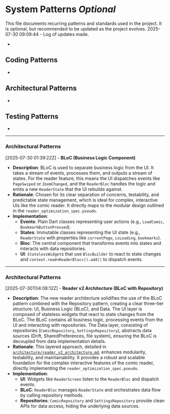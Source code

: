# System Patterns *Optional*

This file documents recurring patterns and standards used in the project.
It is optional, but recommended to be updated as the project evolves.
2025-07-30 09:09:44 - Log of updates made.

*

## Coding Patterns

*   

## Architectural Patterns

*   

## Testing Patterns

*
---
### Architectural Patterns
[2025-07-30 01:39:22Z] - **BLoC (Business Logic Component)**
*   **Description**: BLoC is used to separate business logic from the UI. It takes a stream of events, processes them, and outputs a stream of states. For the reader feature, this means the UI dispatches events like `PageSwiped` or `ZoomChanged`, and the `ReaderBloc` handles the logic and emits a new `ReaderState` that the UI rebuilds against.
*   **Rationale**: Chosen for its clear separation of concerns, testability, and predictable state management, which is ideal for complex, interactive UIs like the comic reader. It directly maps to the modular design outlined in the `reader_optimization_spec.pseudo`.
*   **Implementation**:
    *   **Events**: Plain Dart classes representing user actions (e.g., `LoadComic`, `BookmarkButtonPressed`).
    *   **States**: Immutable classes representing the UI state (e.g., `ReaderState` with properties like `currentPage`, `isLoading`, `bookmarks`).
    *   **Bloc**: The central component that transforms events into states and interacts with data repositories.
    *   **UI**: `StatelessWidget`s that use `BlocBuilder` to react to state changes and `context.read<ReaderBloc>().add()` to dispatch events.
---
### Architectural Patterns
[2025-07-30T04:08:12Z] - **Reader v2 Architecture (BLoC with Repository)**
*   **Description**: The new reader architecture solidifies the use of the BLoC pattern combined with the Repository pattern, creating a clear three-tier structure: UI, Business Logic (BLoC), and Data. The UI layer is composed of stateless widgets that react to state changes from the BLoC. The BLoC contains all business logic, processing events from the UI and interacting with repositories. The Data layer, consisting of repositories (`ComicRepository`, `SettingsRepository`), abstracts data sources (Drift, SharedPreferences, file system), ensuring the BLoC is decoupled from data implementation details.
*   **Rationale**: This layered approach, detailed in [`architecture/reader_v2_architecture.md`](../architecture/reader_v2_architecture.md), enhances modularity, testability, and maintainability. It provides a robust and scalable foundation for the complex interactive features of the comic reader, directly implementing the `reader_optimization_spec.pseudo`.
*   **Implementation**:
    *   **UI**: Widgets like `ReaderScreen` listen to the `ReaderBloc` and dispatch events.
    *   **BLoC**: `ReaderBloc` manages `ReaderState` and orchestrates data flow by calling repository methods.
    *   **Repositories**: `ComicRepository` and `SettingsRepository` provide clean APIs for data access, hiding the underlying data sources.